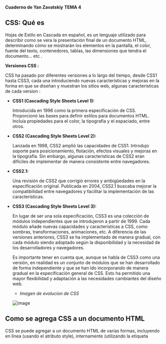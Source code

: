 **Cuaderno de Yan Zavatskiy**
**TEMA 4**

## CSS: Qué es 

 Hojas de Estilo en Cascada en español, es un lenguaje utilizado para describir como se vera la presentación final de un documento HTML, determinando cómo se mostrarán los elementos en la pantalla, el color, fuente del texto, contenedores, tablas, las dimensiones que tendra el documento... etc .


**Versiones CSS :**

CSS ha pasado por diferentes versiones a lo largo del tiempo, desde CSS1 hasta CSS3, cada una introduciendo nuevas características y mejoras en la forma en que se diseñan y muestran los sitios web, algunas caracteristicas de cada version : 

* **CSS1 (Cascading Style Sheets Level 1):**

  Introducida en 1996 como la primera especificación de CSS.
  Proporcionó las bases para definir estilos para documentos HTML.
  Incluía propiedades para el color, la tipografía y el espaciado, entre otros.

* **CSS2 (Cascading Style Sheets Level 2):**

  Lanzada en 1998, CSS2 amplió las capacidades de CSS1.
  Introdujo soporte para posicionamiento, flotación, efectos visuales y mejoras en la tipografía.
  Sin embargo, algunas características de CSS2 eran difíciles de implementar de manera consistente entre navegadores.

* **CSS2.1:**

  Una revisión de CSS2 que corrigió errores y ambigüedades en la especificación original.
  Publicada en 2004, CSS2.1 buscaba mejorar la compatibilidad entre navegadores y facilitar la implementación de las características.

* **CSS3 (Cascading Style Sheets Level 3):**

  En lugar de ser una sola especificación, CSS3 es una colección de módulos independientes que se introdujeron a partir de 1999.
  Cada módulo añade nuevas capacidades y características a CSS, como sombras, transformaciones, animaciones, etc.
  A diferencia de las versiones anteriores, CSS3 se ha implementado de manera gradual, con cada módulo siendo adoptado según la disponibilidad y la necesidad de los desarrolladores y navegadores.

  Es importante tener en cuenta que, aunque se habla de CSS3 como una versión, en realidad es un conjunto de módulos que se han desarrollado de forma independiente y que se han ido incorporando de manera gradual en la especificación general de CSS.
  Esto ha permitido una mayor flexibilidad y adaptación a las necesidades cambiantes del diseño web.



  * *Imagen de evolucion de CSS*
    
  ![image](https://github.com/YanZavatskiy/Cuaderno/assets/148376316/cce137d9-fa8f-440b-af0c-53922651f30a)

## **Como se agrega CSS a un documento HTML**

  CSS se puede agregar a un documento HTML de varias formas, incluyendo en línea (usando el atributo style), 
  internamente (utilizando la etiqueta <style> en el <head>), o externamente (mediante un archivo .css separado vinculado al documento HTML).

## **Selectores CSS incluyendo psecudoclases y pseudoelementos**

 Los selectores en CSS permiten apuntar a elementos HTML específicos para aplicar estilos. Esto incluye selectores de elemento,
 clases, ID, así como pseudoclases y pseudoelementos que permiten estilos basados en el estado de los elementos o su posición en el árbol del documento.

## **Tipos de datos y unidades en CSS**

  CSS admite una variedad de tipos de datos,
  como colores, longitudes, porcentajes, etc. Además, ofrece diversas unidades de medida, como px, em, rem, %, etc., que se utilizan para definir tamaños y posiciones.





## Propiedades CSS:

* **Modelo de cajas**
  
   Propiedades que controlan el tamaño, el borde, el margen y el relleno de los elementos.

* **Flex y Grid**
  
  Propiedades que permiten diseñar diseños flexibles y de cuadrícula, respectivamente, para una disposición más dinámica y controlada de los elementos.
  
* **Float y position**

  Propiedades que controlan el posicionamiento de elementos, como flotar elementos a la izquierda o derecha, o posicionarlos de forma absoluta o relativa en relación con su contenedor.

* **Propiedades de texto**

  Propiedades que afectan al formato y estilo del texto, como tamaño de fuente, color, espaciado entre líneas, etc.
 
* **Propiedades de Listas**

  Propiedades que permiten personalizar el aspecto y el comportamiento de las listas, como los estilos de viñetas o numeración.

* **Diseño adaptativo (Media Queries)**

  Propiedades que permiten que los estilos se adapten a diferentes dispositivos y tamaños de pantalla, mediante la definición de reglas condicionales basadas en el tamaño de la pantalla, la resolución, etc.

  ![image](https://github.com/YanZavatskiy/Cuaderno/assets/148376316/311d8852-a4cc-4ee1-8c1b-9bee666e3a02)


  

